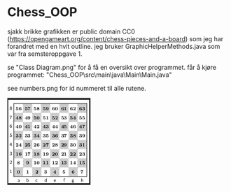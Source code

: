 # Chess_OOP

sjakk brikke grafikken er public domain CC0 (https://opengameart.org/content/chess-pieces-and-a-board) som jeg har forandret med en hvit outline.
jeg bruker GraphicHelperMethods.java som var fra semsteroppgave 1.

se "Class Diagram.png" for å få en oversikt over programmet.
får å kjøre programmet: "Chess_OOP\src\main\java\Main\Main.java"

see numbers.png for id nummeret til alle rutene.

![](numbers.png)